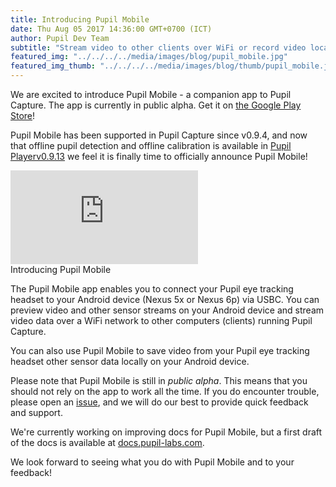 ```yaml
--- 
title: Introducing Pupil Mobile
date: Thu Aug 05 2017 14:36:00 GMT+0700 (ICT) 
author: Pupil Dev Team 
subtitle: "Stream video to other clients over WiFi or record video locally on the device..."
featured_img: "../../../../media/images/blog/pupil_mobile.jpg"
featured_img_thumb: "../../../../media/images/blog/thumb/pupil_mobile.jpg"
---
```


We are excited to introduce Pupil Mobile - a companion app to Pupil Capture. The app is currently in public alpha. Get it on [the Google Play Store](https://play.google.com/store/apps/details?id=com.pupillabs.pupilmobile)!

Pupil Mobile has been supported in Pupil Capture since v0.9.4, and now that offline pupil detection and offline calibration is available in [Pupil Playerv0.9.13](https://pupil-labs.com/blog/2017-08/pupil-capture-player-and-service-release-v0-9-13/) we feel it is finally time to officially announce Pupil Mobile!

<div class="Feature-video-container-16by9">
  <iframe class="Feature-video u-padTop--2" src="https://www.youtube.com/embed/atxUvyM0Sf8?rel=0" frameborder="0" webkitallowfullscreen mozallowfullscreen allowfullscreen></iframe>
</div>
<div class="small u-padBottom--2">Introducing Pupil Mobile</div>

The Pupil Mobile app enables you to connect your Pupil eye tracking headset to your Android device (Nexus 5x or Nexus 6p) via USBC. You can preview video and other sensor streams on your Android device and stream video data over a WiFi network to other computers (clients) running Pupil Capture.

You can also use Pupil Mobile to save video from your Pupil eye tracking headset other sensor data locally on your Android device.

Please note that Pupil Mobile is still in _public alpha_. This means that you should not rely on the app to work all the time. If you do encounter trouble, please open an [issue](https://github.com/pupil-labs/pupil-mobile-app/issues), and we will do our best to provide quick feedback and support.

We're currently working on improving docs for Pupil Mobile, but a first draft of the docs is available at [docs.pupil-labs.com](https://docs.pupil-labs.com/#pupil-mobile).

We look forward to seeing what you do with Pupil Mobile and to your feedback!